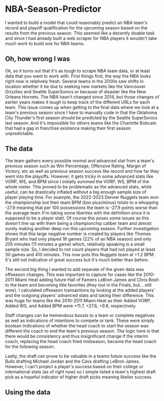 # NBA-Season-Predictor

I wanted to build a model that could reasonably predict an NBA team's record and playoff qualification for the upcoming season based on the results from the previous season. This seemed like a decently doable task and since I had already built a web scraper for NBA players it wouldn't take much work to build one for NBA teams.

## Oh, how wrong I was
Ok, so it turns out that it's as tough to scrape NBA team data, or at least data that you want to work with. First things first, the way the NBA looks right now is relatively fresh. Several teams in the 2000s saw shifts in location whether it be due to seeking new markets like the Vancouver Grizzlies and Seattle SuperSonics or because of disaster like the New Orleans Hornets. The NBA hasn't changed since 2014, but those changes of earlier years makes it tough to keep track of the different URLs for each team. This issue comes up when getting to the final data where we look at a team's previous season since I have to manually code in that the Oklahoma City Thunder's first season should be predicted by the Seattle SuperSonics last season. And it's impossible for others teams like the Charlotte Bobcats that had a gap in franchise existence making their first season unpredictable.

## The data
The team gathers every possible normal and advanced stat from a team's previous season such as Win Percentage, Offensive Rating, Margin of Victory, etc as well as previous season success like record and how far they went into the playoffs. However, it gets tricky in some advanced stats like VORP, WS, and BPM since I initially summed the VORP, WS, BPM of the whole roster. This proved to be problematic as the advanced stats, while useful, can be drastically inflated without a big enough sample size of player playing time. For example, the 2022-2023 Denver Nuggets team won the championship but their team BPM (box plus/minus) totals to a whopping -27.9 meaning that per 100 possessions the team is -27.9 points worse than the average team (I'm taking some liberties with the definition since it is supposed to be a player stat). Of course this poses some issues as this doesn't line up with them being a championchip caliber team and almost surely making another deep run this upcoming season. Further investigation shows that this large negative number is created by players like Thomas Bryant who had only played 18 games (22% of an NBA season) and only 205 minutes (11 minutes a game) which, relatively speaking is a small sample size. So, I decided to not count players that had not played at least 30 games and 410 minutes. This now puts this Nuggets team at +1.2 BPM. It's still not indicative of great success but it's much better than before.

The second big thing I wanted to add separate of the given data was offseason changes. This was important to capture for cases like the 2010-2011 Miami Heat adding future Hall of Famers LeBron James and Chris Bosh to the team and becoming title favorites (they lost in the Finals, but... still wow). I calculated offseason transactions by looking at the added players' and the outgoing players' advanced stats and taking their difference. This was huge for teams like the 2010-2011 Miami Heat as their Added VORP, Added WS, and Added BPM were +11.7, +27.6, +9.8, respectively. 

Staff changes can be tremendous boosts to a team or complete negatives as well as indications of intentions to compete or tank. These were simply boolean indications of whether the head coach to start the season was different the coach to end the team's previous season. The logic here is that there would be consistency and thus insignificant change if the interim coach, replacing the head coach fired midseason, became the head coach for the following season. 

Lastly, the draft can prove to be valuable in a teams future success like the Bulls drafting Michael Jordan and the Cavs drafting LeBron James. However, I can't project a player's success based on their college or international stats (as of right now) so I simple listed a team's highest draft pick as a hopeful indicator of higher draft picks meaning likelier success.

## Using the data

